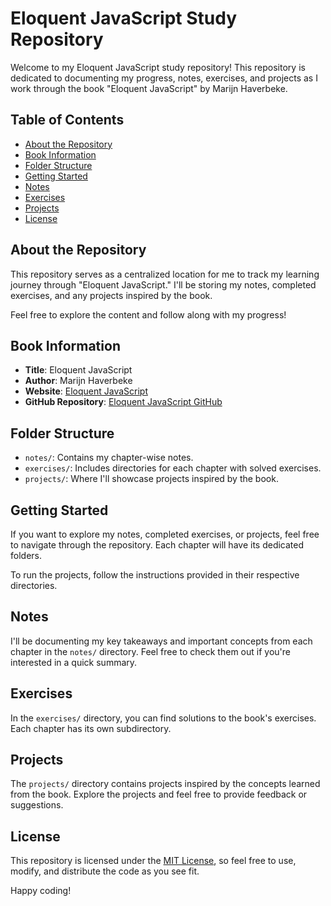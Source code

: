 # Eloquent JavaScript Study Repository

Welcome to my Eloquent JavaScript study repository! This repository is dedicated to documenting my progress, notes, exercises, and projects as I work through the book "Eloquent JavaScript" by Marijn Haverbeke.

## Table of Contents

- [About the Repository](#about-the-repository)
- [Book Information](#book-information)
- [Folder Structure](#folder-structure)
- [Getting Started](#getting-started)
- [Notes](#notes)
- [Exercises](#exercises)
- [Projects](#projects)
- [License](#license)

## About the Repository

This repository serves as a centralized location for me to track my learning journey through "Eloquent JavaScript." I'll be storing my notes, completed exercises, and any projects inspired by the book.

Feel free to explore the content and follow along with my progress!

## Book Information

- **Title**: Eloquent JavaScript
- **Author**: Marijn Haverbeke
- **Website**: [Eloquent JavaScript](https://eloquentjavascript.net/)
- **GitHub Repository**: [Eloquent JavaScript GitHub](https://github.com/marijnh/Eloquent-JavaScript)

## Folder Structure

- `notes/`: Contains my chapter-wise notes.
- `exercises/`: Includes directories for each chapter with solved exercises.
- `projects/`: Where I'll showcase projects inspired by the book.

## Getting Started

If you want to explore my notes, completed exercises, or projects, feel free to navigate through the repository. Each chapter will have its dedicated folders.

To run the projects, follow the instructions provided in their respective directories.

## Notes

I'll be documenting my key takeaways and important concepts from each chapter in the `notes/` directory. Feel free to check them out if you're interested in a quick summary.

## Exercises

In the `exercises/` directory, you can find solutions to the book's exercises. Each chapter has its own subdirectory.

## Projects

The `projects/` directory contains projects inspired by the concepts learned from the book. Explore the projects and feel free to provide feedback or suggestions.

## License

This repository is licensed under the [MIT License](LICENSE), so feel free to use, modify, and distribute the code as you see fit.

Happy coding!
